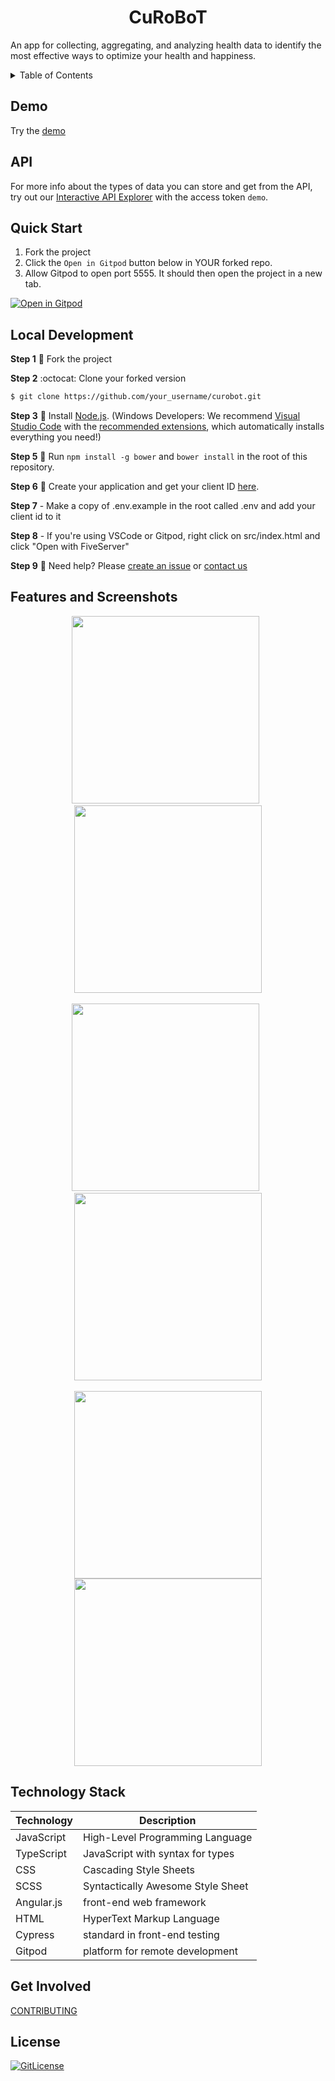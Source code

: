 <!-- PROJECT TITLE -->
<h1 align="center">CuRoBoT</h1>

An app for collecting, aggregating, and analyzing health data to identify the most effective ways to optimize your health and happiness. 

<details>
<summary>Table of Contents</summary>

- [Project Demo](#demo)
- [API](#api)
- [Features and Screenshots](#features-and-screenshots)
- [Technology Stack](#technology-stack)
- [Local Development](#local-development)
- [Getting Involved](#get-involved)
- [License](#license)

</details>

## Demo

Try the [demo](https://app.curedao.org)

## API

For more info about the types of data you can store and get from the API, try out our
[Interactive API Explorer](https://curedao.readme.io) with the access token `demo`.

## Quick Start

1. Fork the project
2. Click the `Open in Gitpod` button below in YOUR forked repo.
3. Allow Gitpod to open port 5555.  It should then open the project in a new tab. 

[![Open in Gitpod](https://camo.githubusercontent.com/1eb1ddfea6092593649f0117f7262ffa8fbd3017/68747470733a2f2f676974706f642e696f2f627574746f6e2f6f70656e2d696e2d676974706f642e737667)](https://gitpod-referer.now.sh/api/gitpod-referer-redirect)

## Local Development

**Step 1** 
:wrench: Fork the project

**Step 2**
:octocat: Clone your forked version

```bash
$ git clone https://github.com/your_username/curobot.git
```

**Step 3**
:hammer: Install [Node.js](http://nodejs.org/).  (Windows Developers: We recommend [Visual Studio Code](https://code.visualstudio.com/) with the [recommended extensions](.vscode/extensions.json), which automatically installs everything you need!)

**Step 5**
 :running: Run `npm install -g bower` and `bower install` in the root of this repository.

**Step 6**
:ticket: Create your application and get your client ID [here](https://builder.quantimo.do).

**Step 7** -
Make a copy of .env.example in the root called .env and add your client id to it

**Step 8** -
If you're using VSCode or Gitpod, right click on src/index.html and click "Open with FiveServer"

**Step 9**
 :raising_hand: Need help?  Please [create an issue](/issues) or [contact us](http://help.quantimo.do)
 
 ## Features and Screenshots

<p align="center">
<img src="https://raw.githubusercontent.com/curedao/curedao-web-android-chrome-ios-app-template/develop/resources-shared/screenshots/5.5-inch%20(iPhone%206%2B)%20-%20History%20Screenshot%201.jpg" width="300">
&nbsp
<img src="https://raw.githubusercontent.com/curedao/curedao-web-android-chrome-ios-app-template/develop/resources-shared/screenshots/5.5-inch%20(iPhone%206+)%20-%20import%20data%20Screenshot%201.jpg" width="300">
<br><br>
<img src="https://raw.githubusercontent.com/curedao/curedao-web-android-chrome-ios-app-template/develop/resources-shared/screenshots/5.5-inch%20(iPhone%206+)%20-%20bar%20chart%20Screenshot%201.jpg" width="300">
&nbsp
<img src="https://raw.githubusercontent.com/curedao/curedao-web-android-chrome-ios-app-template/develop/resources-shared/screenshots/5.5-inch%20(iPhone%206+)%20-%20predictors%20Screenshot%201.jpg" width="300">
<br><br>
<img src="https://raw.githubusercontent.com/curedao/curedao-web-android-chrome-ios-app-template/develop/resources-shared/screenshots/5.5-inch%20(iPhone%206+)%20-%20reminder%20inbox%20Screenshot%201.jpg?" width="300">
<img src="https://user-images.githubusercontent.com/2808553/138347736-f3cbea7a-85fe-4288-921a-78a05b93026d.png" width="300">
</p>

## Technology Stack

| Technology   | Description                                                              |
| ------------ | ------------------------------------------------------------------------ |
| JavaScript   | High-Level Programming Language                      |
| TypeScript      | JavaScript with syntax for types                   |
| CSS      | Cascading Style Sheets                                |
| SCSS      | Syntactically Awesome Style Sheet                        |
| Angular.js      |  front-end web framework                           |
| HTML      | HyperText Markup Language                                |
| Cypress      | standard in front-end testing                         |
| Gitpod      | platform for remote development                        |

## Get Involved

[CONTRIBUTING](https://www.curedao.org/join-us)

## License

[![GitLicense](https://img.shields.io/badge/License-GNU-blue.svg)](https://github.com/cure-dao/curobot/blob/develop/LICENSE.md)





